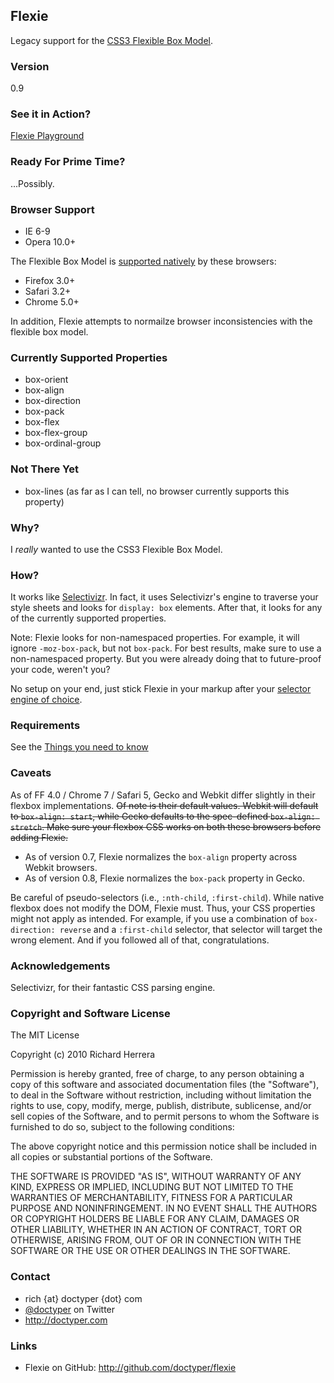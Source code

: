 ## Flexie
Legacy support for the [CSS3 Flexible Box Model](http://www.w3.org/TR/css3-flexbox/).

### Version
0.9

### See it in Action?
[Flexie Playground](http://doctyper.github.com/flexie/playground/)

### Ready For Prime Time?
...Possibly.

### Browser Support
* IE 6-9
* Opera 10.0+

The Flexible Box Model is [supported natively](http://www.caniuse.com/#feat=flexbox) by these browsers:

* Firefox 3.0+
* Safari 3.2+
* Chrome 5.0+

In addition, Flexie attempts to normailze browser inconsistencies with the flexible box model.

### Currently Supported Properties
* box-orient
* box-align
* box-direction
* box-pack
* box-flex
* box-flex-group
* box-ordinal-group


### Not There Yet
* box-lines (as far as I can tell, no browser currently supports this property)


### Why?
I *really* wanted to use the CSS3 Flexible Box Model.


### How?
It works like [Selectivizr](http://selectivizr.com). In fact, it uses Selectivizr's engine to traverse your style sheets and looks for `display: box` elements. After that, it looks for any of the currently supported properties.

Note: Flexie looks for non-namespaced properties. For example, it will ignore `-moz-box-pack`, but not `box-pack`. For best results, make sure to use a non-namespaced property. But you were already doing that to future-proof your code, weren't you?

No setup on your end, just stick Flexie in your markup after your [selector engine of choice](http://selectivizr.com/#things).

### Requirements
See the [Things you need to know](http://selectivizr.com/#things)


### Caveats
As of FF 4.0 / Chrome 7 / Safari 5, Gecko and Webkit differ slightly in their flexbox implementations. <strike>Of note is their default values. Webkit will default to `box-align: start`, while Gecko defaults to the spec-defined `box-align: stretch`. Make sure your flexbox CSS works on both these browsers before adding Flexie.</strike>

* As of version 0.7, Flexie normalizes the `box-align` property across Webkit browsers.
* As of version 0.8, Flexie normalizes the `box-pack` property in Gecko.

Be careful of pseudo-selectors (i.e., `:nth-child`, `:first-child`). While native flexbox does not modify the DOM, Flexie must. Thus, your CSS properties might not apply as intended. For example, if you use a combination of `box-direction: reverse` and a `:first-child` selector, that selector will target the wrong element. And if you followed all of that, congratulations.

### Acknowledgements
Selectivizr, for their fantastic CSS parsing engine.


### Copyright and Software License
The MIT License

Copyright (c) 2010 Richard Herrera

Permission is hereby granted, free of charge, to any person obtaining a copy
of this software and associated documentation files (the "Software"), to deal
in the Software without restriction, including without limitation the rights
to use, copy, modify, merge, publish, distribute, sublicense, and/or sell
copies of the Software, and to permit persons to whom the Software is
furnished to do so, subject to the following conditions:

The above copyright notice and this permission notice shall be included in
all copies or substantial portions of the Software.

THE SOFTWARE IS PROVIDED "AS IS", WITHOUT WARRANTY OF ANY KIND, EXPRESS OR
IMPLIED, INCLUDING BUT NOT LIMITED TO THE WARRANTIES OF MERCHANTABILITY,
FITNESS FOR A PARTICULAR PURPOSE AND NONINFRINGEMENT. IN NO EVENT SHALL THE
AUTHORS OR COPYRIGHT HOLDERS BE LIABLE FOR ANY CLAIM, DAMAGES OR OTHER
LIABILITY, WHETHER IN AN ACTION OF CONTRACT, TORT OR OTHERWISE, ARISING FROM,
OUT OF OR IN CONNECTION WITH THE SOFTWARE OR THE USE OR OTHER DEALINGS IN
THE SOFTWARE.


### Contact
* rich {at} doctyper {dot} com
* [@doctyper](http://twitter.com/doctyper) on Twitter
* <http://doctyper.com>


### Links
* Flexie on GitHub: <http://github.com/doctyper/flexie>
